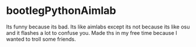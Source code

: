 # bootlegPythonAimlab
Its funny because its bad. Its like aimlabs except its not because its like osu and it flashes a lot to confuse you. Made ths in my free time because I wanted to troll some friends. 





